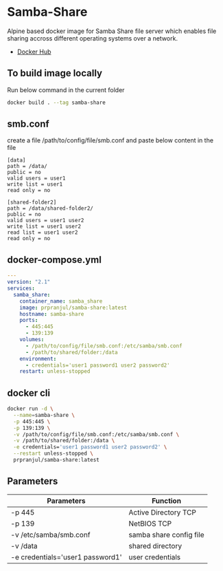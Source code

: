 # Samba-Share

Alpine based docker image for Samba Share file server which enables file sharing accross different operating systems over a network.

- [Docker Hub](https://hub.docker.com/repository/docker/prpranjul/samba-share/)

## To build image locally
Run below command in the current folder
```bash
docker build . --tag samba-share
```


## smb.conf
create a file /path/to/config/file/smb.conf
and paste below content in the file
```
[data]
path = /data/
public = no
valid users = user1
write list = user1
read only = no

[shared-folder2]
path = /data/shared-folder2/
public = no
valid users = user1 user2
write list = user1 user2
read list = user1 user2
read only = no
```


## docker-compose.yml
```yml
---
version: "2.1"
services:
  samba_share:
    container_name: samba_share
    image: prpranjul/samba-share:latest
    hostname: samba-share
    ports:
      - 445:445
      - 139:139
    volumes: 
      - /path/to/config/file/smb.conf:/etc/samba/smb.conf
      - /path/to/shared/folder:/data
    environment:
      - credentials='user1 password1 user2 password2'
    restart: unless-stopped

```

## docker cli
```bash
docker run -d \
  --name=samba-share \
  -p 445:445 \
  -p 139:139 \
  -v /path/to/config/file/smb.conf:/etc/samba/smb.conf \
  -v /path/to/shared/folder:/data \
  -e credentials='user1 password1 user2 password2' \
  --restart unless-stopped \
  prpranjul/samba-share:latest
```

## Parameters

Parameters | Function
--- | ---
-p 445 | Active Directory TCP
-p 139 | NetBIOS TCP
-v /etc/samba/smb.conf | samba share config file
-v /data | shared directory
-e credentials='user1 password1' | user credentials

